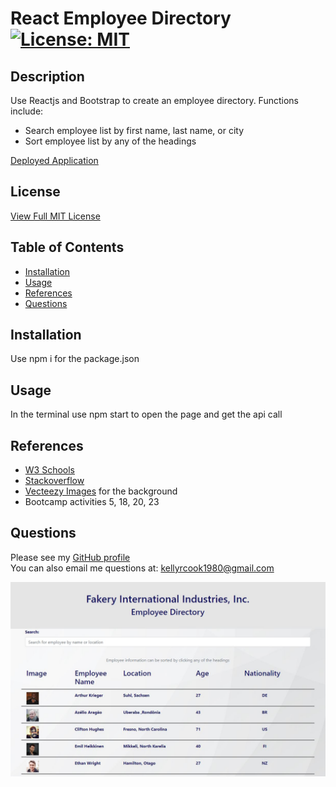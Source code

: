 # React Employee Directory [![License: MIT](https://img.shields.io/badge/License-MIT-yellow.svg)](https://opensource.org/licenses/MIT) 

  ## Description
   Use Reactjs and Bootstrap to create an employee directory. Functions include:
   - Search employee list by first name, last name, or city
   - Sort employee list by any of the headings

   [Deployed Application]("")
 
  ## License
   [View Full MIT License](https://opensource.org/licenses/MIT)

  ## Table of Contents

  * [Installation](#installation)
  * [Usage](#usage)
  * [References](#references)
  * [Questions](#questions)


  ## Installation
   Use npm i for the package.json
   
  ## Usage

   In the terminal use npm start to open the page and get the api call

  ## References
  - [W3 Schools](https://www.w3schools.com/)
  - [Stackoverflow](https://stackoverflow.com/) 
  - [Vecteezy Images](https://www.vecteezy.com/) for the background
  - Bootcamp activities 5, 18, 20, 23

  ## Questions
   Please see my [GitHub profile](https://github.com/krcook1980)  
   You can also email me questions at: kellyrcook1980@gmail.com

  
  <img src="https://github.com/krcook1980/ReactEmployeeDirectory/blob/main/public/assets/scr.JPG">  
 
